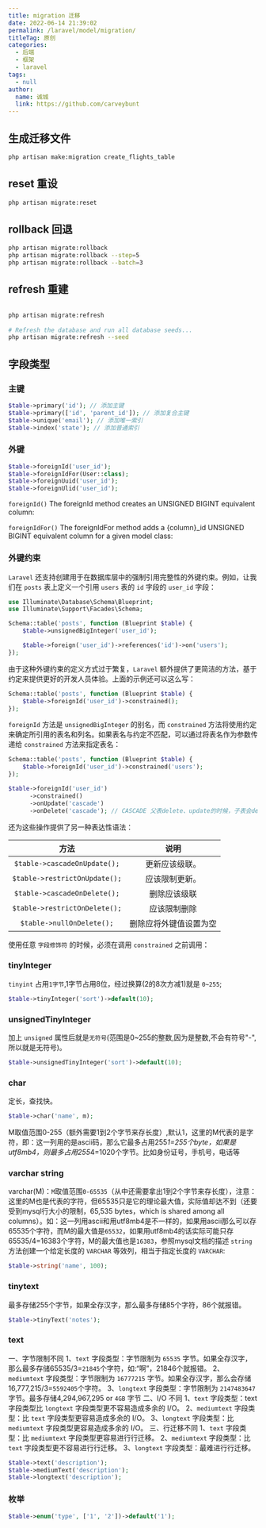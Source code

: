 ```yaml
---
title: migration 迁移
date: 2022-06-14 21:39:02
permalink: /laravel/model/migration/
titleTag: 原创
categories: 
  - 后端
  - 框架
  - laravel
tags: 
  - null
author: 
  name: 诚城
  link: https://github.com/carveybunt
---
```


## 生成迁移文件

```sh
php artisan make:migration create_flights_table

```

## reset 重设

```sh
php artisan migrate:reset
```

## rollback 回退

```sh
php artisan migrate:rollback
php artisan migrate:rollback --step=5
php artisan migrate:rollback --batch=3

```

## refresh 重建

```sh

php artisan migrate:refresh
 
# Refresh the database and run all database seeds...
php artisan migrate:refresh --seed

```

## 字段类型

### 主键

```php
$table->primary('id'); // 添加主键
$table->primary(['id', 'parent_id']); // 添加复合主键
$table->unique('email'); // 添加唯一索引
$table->index('state'); // 添加普通索引
```

### 外键

```php
$table->foreignId('user_id');
$table->foreignIdFor(User::class);
$table->foreignUuid('user_id');
$table->foreignUlid('user_id');
```

`foreignId()` The foreignId method creates an UNSIGNED BIGINT equivalent column:

`foreignIdFor()` The foreignIdFor method adds a {column}_id UNSIGNED BIGINT equivalent column for a given model class:

### 外键约束

`Laravel` 还支持创建用于在数据库层中的强制引用完整性的外键约束。例如，让我们在 `posts` 表上定义一个引用 `users` 表的 `id` 字段的 `user_id` 字段：

```php
use Illuminate\Database\Schema\Blueprint;
use Illuminate\Support\Facades\Schema;

Schema::table('posts', function (Blueprint $table) {
    $table->unsignedBigInteger('user_id');

    $table->foreign('user_id')->references('id')->on('users');
});
```

由于这种外键约束的定义方式过于繁复，`Laravel` 额外提供了更简洁的方法，基于约定来提供更好的开发人员体验。上面的示例还可以这么写：

```php
Schema::table('posts', function (Blueprint $table) {
    $table->foreignId('user_id')->constrained();
});
```

`foreignId` 方法是 `unsignedBigInteger` 的别名，而 `constrained` 方法将使用约定来确定所引用的表名和列名。如果表名与约定不匹配，可以通过将表名作为参数传递给 `constrained` 方法来指定表名：

```php
Schema::table('posts', function (Blueprint $table) {
    $table->foreignId('user_id')->constrained('users');
});

$table->foreignId('user_id')
      ->constrained()
      ->onUpdate('cascade')
      ->onDelete('cascade'); // CASCADE 父表delete、update的时候，子表会delete、update掉关联记录；
```

还为这些操作提供了另一种表达性语法：

|             方法              |          说明          |
| :---------------------------: | :--------------------: |
| `$table->cascadeOnUpdate();`  |     更新应该级联。     |
| `$table->restrictOnUpdate();` |     应该限制更新。     |
| `$table->cascadeOnDelete();`  |      删除应该级联      |
| `$table->restrictOnDelete();` |      应该限制删除      |
|   `$table->nullOnDelete();`   | 删除应将外键值设置为空 |

使用任意 `字段修饰符` 的时候，必须在调用 `constrained` 之前调用：

### tinyInteger

`tinyint` 占用`1字节`,1字节占用8位，经过换算(2的8次方减1)就是 `0~255`;

```php
$table->tinyInteger('sort')->default(10);
```

### unsignedTinyInteger

加上 `unsigned` 属性后就是`无符号`(范围是0~255的整数,因为是整数,不会有符号"-",所以就是无符号)。

```php
$table->unsignedTinyInteger('sort')->default(10);
```

### char

定长，查找快。

```php
$table->char('name', m);
```

M取值范围0-255（额外需要1到2个字节来存长度）,默认1，这里的M代表的是字符，即：这一列用的是ascii码，那么它最多占用255*1=255个byte，如果是utf8mb4，则最多占用255*4=1020个字节。比如身份证号，手机号，电话等

### varchar string

varchar(M)：`M`取值范围`0-65535`（从中还需要拿出1到2个字节来存长度），注意：这里的M也是代表的字符，但65535只是它的理论最大值，实际值却达不到（还要受到mysql行大小的限制，65,535 bytes，which is shared among all columns）。如：这一列用ascii和用utf8mb4是不一样的，如果用ascii那么可以存65535个字符，而M的最大值是`65532`，如果用utf8mb4的话实际可能只存65535/4=16383个字符，M的最大值也是`16383`，参照mysql文档的描述
`string` 方法创建一个给定长度的 `VARCHAR` 等效列，相当于指定长度的 `VARCHAR`:

```php
$table->string('name', 100);
```

### tinytext

最多存储255个字节，如果全存汉字，那么最多存储85个字符，86个就报错。

```php
$table->tinyText('notes');
```

### text

一、字节限制不同
1、`text` 字段类型：字节限制为 `65535` 字节。如果全存汉字，那么最多存储65535/3=`21845`个字符，如:“啊”，21846个就报错。
2、`mediumtext` 字段类型：字节限制为 `16777215` 字节。如果全存汉字，那么会存储16,777,215/3=`5592405`个字符。
3、`longtext` 字段类型：字节限制为 `2147483647` 字节。最多存储4,294,967,295 or `4GB` 字节
二、I/O 不同
1、`text` 字段类型：text 字段类型比 `longtext` 字段类型更不容易造成多余的 I/O。
2、`mediumtext` 字段类型：比 `text` 字段类型更容易造成多余的 I/O。
3、`longtext` 字段类型：比 `mediumtext` 字段类型更容易造成多余的 I/O。
三、行迁移不同
1、`text` 字段类型：比 `mediumtext` 字段类型更容易进行行迁移。
2、`mediumtext` 字段类型：比 `text` 字段类型更不容易进行行迁移。
3、`longtext` 字段类型：最难进行行迁移。

```php
$table->text('description');
$table->mediumText('description');
$table->longtext('description');
```

### 枚举

```php
$table->enum('type', ['1', '2'])->default('1');
```
